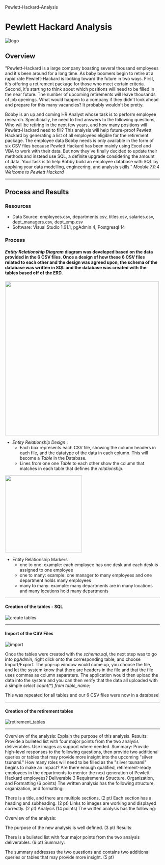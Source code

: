 Pewlett-Hackard-Analysis
# Pewlett Hackard Analysis

![logo](images/Module7_logo.png)

## Overview
"Pewlett-Hackard is a large company boasting several thousand employees and it's been around for a long time.  As baby boomers begin to retire at a rapid rate Pewlett-Hackard is looking toward the future in two ways. First, it's offering a retirement package for those who meet certain criteria. Second, it's starting to think about which positions will need to be filled in the near future.  The number of upcoming retirements will leave thousands of job openings. What would happen to a company if they didn't look ahead and prepare for this many vacancies?  It probably wouldn't be pretty.  

Bobby is an up and coming HR Analyst whose task is to perform employee research. Specificially, he need to find answers to the following questions, Who will be retiring in the next few years, and how many positions will Pewlett-Hackard need to fill?  This analysis will help future-proof Pewlett Hackard by generating a list of all employees eligible for the retirement package.  The employee data Bobby needs is only available in the form of six CSV files because Pewlett Hackard has been mainly using Excel and VBA to work with their data.  But now they've finally decided to update their methods and instead use SQL, a definite upgrade considering the amount of data.  Your task is to help Bobby build an employee database with SQL by applying your data modelling, engineering, and analysis skills."  _Module 7.0.4 Welcome to Pewlett Hackard_

---
## Process and Results

### Resources
* Data Source: employees.csv, departments.csv, titles.csv, salaries.csv, dept_managers.csv, dept_emp.csv
* Software: Visual Studio 1.61.1, pgAdmin 4, Postgresql 14

### Process

#### _**Entity Relationship Diagram**_ diagram was developed based on the data provided in the 6 CSV files. Once a design of how these 6 CSV files related to each other and the design was agreed upon, the schema of the database was written in SQL and the database was created with the tables based off of the **ERD**.

<img src="images/QuickDBD-export-mine.png" width="500" />

* _Entity Relationship Design_ :  
    * Each box represents each CSV file, showing the column headers in each file, and the datatype of the data in each column. This will become a _Table_ in the Database.
    * Lines from one one _Table_ to each other show the column that matches in each table that defines the _relationship_. 
 
<img src="images/relationship.png" width="250" />

* Entity Relationship Markers
    * one to one:    example:  each employee has one desk and each desk is assigned to one employee
    * one to many:   example:  one manager to many employees and one department holds many employees
    * many to many:  example:  many departments are in many locations and many locations hold many departments

----
#### Creation of the tables - SQL
![create tables](images/schema_sql.png)

---

#### Import of the CSV Files
![import](images/import_dept_mgr.png)

Once the tables were created with the _schema.sql_, the next step was to go into _pgAdmin_, right click onto the corresponding table, and choose Import/Export. The pop-up window would come up, you choose the file, and let the system know that there are headers in the file and that the file uses commas as column separaters.  The application would then upload the data into the system and you can then verify that the data all uploaded with a simple _select count(*) from table_name;_

This was repeated for all tables and our 6 CSV files were now in a database!

---

#### Creation of the retirement tables
![retirement_tables](images/deliverable1.png)

---


Overview of the analysis: Explain the purpose of this analysis.
Results: Provide a bulleted list with four major points from the two analysis deliverables. Use images as support where needed.
Summary: Provide high-level responses to the following questions, then provide two additional queries or tables that may provide more insight into the upcoming "silver tsunami."
How many roles will need to be filled as the "silver tsunami" begins to make an impact?
Are there enough qualified, retirement-ready employees in the departments to mentor the next generation of Pewlett Hackard employees?
Deliverable 3 Requirements
Structure, Organization, and Formatting (6 points)
The written analysis has the following structure, organization, and formatting:

There is a title, and there are multiple sections. (2 pt)
Each section has a heading and subheading. (2 pt)
Links to images are working and displayed correctly. (2 pt)
Analysis (14 points)
The written analysis has the following:

Overview of the analysis:

The purpose of the new analysis is well defined. (3 pt)
Results:

There is a bulleted list with four major points from the two analysis deliverables. (6 pt)
Summary:

The summary addresses the two questions and contains two additional queries or tables that may provide more insight. (5 pt)
